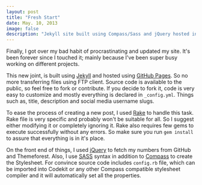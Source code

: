 ```yaml
---
layout: post
title: "Fresh Start"
date: May. 10, 2013
image: false
description: "Jekyll site built using Compass/Sass and jQuery hosted in Github Pages."
---
```


Finally, I got over my bad habit of procrastinating and updated my site. It's been forever since I touched it; mainly because I've been super busy working on different projects.

This new joint, is built using [Jekyll](https://github.com/mojombo/jekyll "Jekyll") and hosted using [GitHub Pages](http://pages.github.com/ "GitHub Pages"). So no more transferring files using FTP client. Source code is available to the public, so feel free to fork or contribute. If you decide to fork it, code is very easy to customize and mostly everything is declared in `_config.yml`. Things such as, title, description and social media username slugs.

To ease the process of creating a new post, I used [Rake](http://rake.rubyforge.org/ "RAKE -- Ruby Make") to handle this task. Rake file is very specific and probably won't be suitable for all. So I suggest either modifying it or completely ignoring it. Rake also requires few gems to execute successfully without any errors. So make sure you run `gem install` to assure that everything is in it's place.

On the front end of things, I used [jQuery](http://jquery.com/ "jQuery") to fetch my numbers from GitHub and Themeforest. Also, I use [SASS](http://sass-lang.com/ "Sass") syntax in addition to [Compass](http://compass-style.org/ "Compass") to create the Stylesheet. For convince source code includes `config.rb` file, which can be imported into Codekit or any other Compass compatible stylesheet compiler and it will automatically set all the properties.